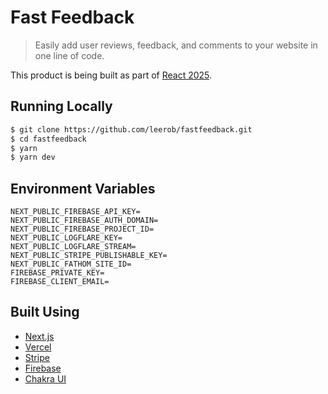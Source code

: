 # Fast Feedback

> Easily add user reviews, feedback, and comments to your website in one line of code.

This product is being built as part of [React 2025](https://react2025.com).

## Running Locally

```bash
$ git clone https://github.com/leerob/fastfeedback.git
$ cd fastfeedback
$ yarn
$ yarn dev
```

## Environment Variables

```
NEXT_PUBLIC_FIREBASE_API_KEY=
NEXT_PUBLIC_FIREBASE_AUTH_DOMAIN=
NEXT_PUBLIC_FIREBASE_PROJECT_ID=
NEXT_PUBLIC_LOGFLARE_KEY=
NEXT_PUBLIC_LOGFLARE_STREAM=
NEXT_PUBLIC_STRIPE_PUBLISHABLE_KEY=
NEXT_PUBLIC_FATHOM_SITE_ID=
FIREBASE_PRIVATE_KEY=
FIREBASE_CLIENT_EMAIL=
```

## Built Using

- [Next.js](https://nextjs.org/)
- [Vercel](https://vercel.com)
- [Stripe](https://stripe.com/)
- [Firebase](https://firebase.com)
- [Chakra UI](https://chakra-ui.com/)
